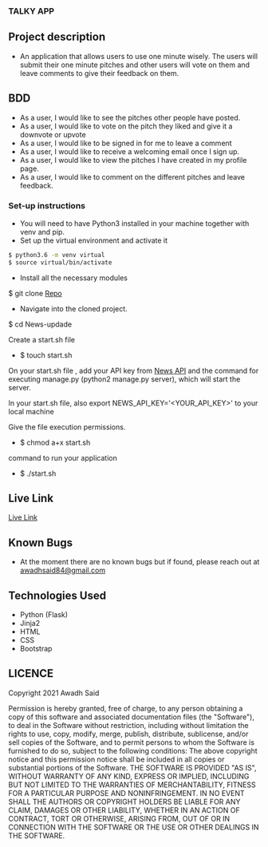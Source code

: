 ### TALKY APP 

## Project description

- An application that allows users to use one minute wisely. The users will submit their one minute pitches and other users will vote on them and leave comments to give their feedback on them.

## BDD
- As a user, I would like to see the pitches other people have posted.
- As a user, I would like to vote on the pitch they liked and give it a downvote or upvote
- As a user, I would like to be signed in for me to leave a comment
- As a user, I would like to receive a welcoming email once I sign up.
- As a user, I would like to view the pitches I have created in my profile page.
- As a user, I would like to comment on the different pitches and leave feedback.


### Set-up instructions

- You will need to have Python3 installed in your machine together with venv and pip.
- Set up the virtual environment and activate it
```bash
$ python3.6 -m venv virtual
$ source virtual/bin/activate

```
- Install all the necessary modules

$ git clone [Repo](https://github.com/Awadh-Awadh/News-update.git)
- Navigate into the cloned project.

$ cd News-updade

Create a start.sh file
- $ touch start.sh

On your start.sh file , add your API key from [News API](https://newsapi.org) and the command for executing manage.py (python2 manage.py server), which will start the server.

In your start.sh file, also export NEWS_API_KEY='<YOUR_API_KEY>' to your local machine

Give the file execution permissions.
- $ chmod a+x start.sh

command to run your application
- $ ./start.sh

## Live Link
[Live Link]()

## Known Bugs 

- At the moment there are no known bugs but if found, please reach out at awadhsaid84@gmail.com

## Technologies Used

- Python (Flask)
- Jinja2
- HTML
- CSS
- Bootstrap
## LICENCE
Copyright 2021 Awadh Said

Permission is hereby granted, free of charge, to any person obtaining a copy of this software and associated documentation files (the "Software"), to deal in the Software without restriction, including without limitation the rights to use, copy, modify, merge, publish, distribute, sublicense, and/or sell copies of the Software, and to permit persons to whom the Software is furnished to do so, subject to the following conditions:
The above copyright notice and this permission notice shall be included in all copies or substantial portions of the Software.
THE SOFTWARE IS PROVIDED "AS IS", WITHOUT WARRANTY OF ANY KIND, EXPRESS OR IMPLIED, INCLUDING BUT NOT LIMITED TO THE WARRANTIES OF MERCHANTABILITY, FITNESS FOR A PARTICULAR PURPOSE AND NONINFRINGEMENT. IN NO EVENT SHALL THE AUTHORS OR COPYRIGHT HOLDERS BE LIABLE FOR ANY CLAIM, DAMAGES OR OTHER LIABILITY, WHETHER IN AN ACTION OF CONTRACT, TORT OR OTHERWISE, ARISING FROM, OUT OF OR IN CONNECTION WITH THE SOFTWARE OR THE USE OR OTHER DEALINGS IN THE SOFTWARE.